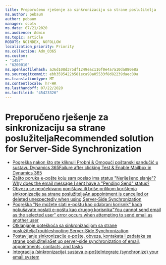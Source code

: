 ```yaml
---
title: Preporučeno rješenje za sinkronizaciju sa strane poslužitelja
ms.author: pebaum
author: pebaum
manager: scotv
ms.date: 07/21/2020
ms.audience: Admin
ms.topic: article
ROBOTS: NOINDEX, NOFOLLOW
localization_priority: Priority
ms.collection: Adm_O365
ms.custom:
- "1457"
- "6200010"
ms.openlocfilehash: a36d108d375df1249eac116f0e4a7a10da880e8a
ms.sourcegitcommit: ebb3595422b581eca98a05533f8d82239daec09a
ms.translationtype: MT
ms.contentlocale: hr-HR
ms.lasthandoff: 07/22/2020
ms.locfileid: "45423326"
---
```

# <a name="recommended-solution-for-server-side-synchronization"></a><span data-ttu-id="06b10-102">Preporučeno rješenje za sinkronizaciju sa strane poslužitelja</span><span class="sxs-lookup"><span data-stu-id="06b10-102">Recommended solution for Server-Side Synchronization</span></span>

- [<span data-ttu-id="06b10-103">Pogreška nakon što ste kliknuli Probni & Omogući poštanski sandučić u sustavu Dynamics 365</span><span class="sxs-lookup"><span data-stu-id="06b10-103">Failure after clicking Test & Enable Mailbox in Dynamics 365</span></span>](https://go.microsoft.com/fwlink/p/?linkid=2007026)
- [<span data-ttu-id="06b10-104">Zašto poruka e-pošte koju sam poslao ima status "Neriješeno slanje"?</span><span class="sxs-lookup"><span data-stu-id="06b10-104">Why does the email message I sent have a "Pending Send" status?</span></span>](https://go.microsoft.com/fwlink/p/?linkid=859627)
- [<span data-ttu-id="06b10-105">Obveza se neočekivano poništava ili briše prilikom korištenja sinkronizacije sa strane poslužitelja</span><span class="sxs-lookup"><span data-stu-id="06b10-105">An appointment is cancelled or deleted unexpectedly when using Server-Side Synchronization</span></span>](https://go.microsoft.com/fwlink/p/?linkid=2007027)
- [<span data-ttu-id="06b10-106">Pogreška "Ne možete slati e-poštu kao odabrani korisnik" kada pokušavate poslati e-poštu kao drugog korisnika</span><span class="sxs-lookup"><span data-stu-id="06b10-106">"You cannot send email as the selected user" error occurs when attempting to send email as another user</span></span>](https://go.microsoft.com/fwlink/p/?linkid=2007131)
- [<span data-ttu-id="06b10-107">Otklanjanje poteškoća sa sinkronizacijom sa strane poslužitelja</span><span class="sxs-lookup"><span data-stu-id="06b10-107">Troubleshooting Server-Side Synchronization</span></span>](https://go.microsoft.com/fwlink/p/?linkid=2007132)
- [<span data-ttu-id="06b10-108">Postavljanje sinkronizacije e-pošte, obveza, kontakata i zadataka sa strane poslužitelja</span><span class="sxs-lookup"><span data-stu-id="06b10-108">Set up server-side synchronization of email, appointments, contacts, and tasks</span></span>](https://go.microsoft.com/fwlink/p/?linkid=534983)
- [<span data-ttu-id="06b10-109">Integracija (sinkronizacija) sustava e-pošte</span><span class="sxs-lookup"><span data-stu-id="06b10-109">Integrate (synchronize) your email system</span></span>](https://go.microsoft.com/fwlink/p/?linkid=851471)